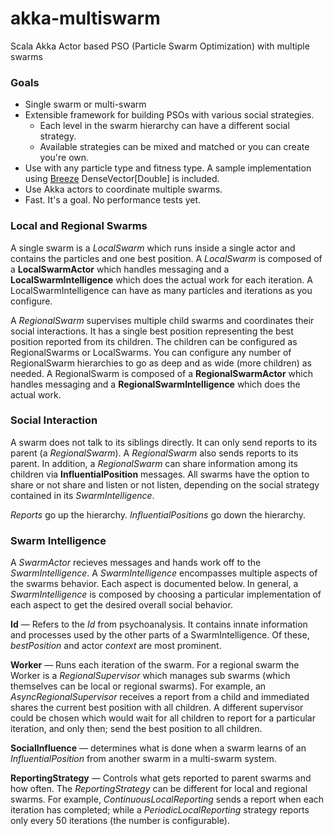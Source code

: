 akka-multiswarm
===============

Scala Akka Actor based PSO (Particle Swarm Optimization) with multiple swarms

### Goals

* Single swarm or multi-swarm
* Extensible framework for building PSOs with various social strategies.
  * Each level in the swarm hierarchy can have a different social strategy.
  * Available strategies can be mixed and matched or you can create you're own.
* Use with any particle type and fitness type. A sample implementation using [Breeze](https://github.com/scalanlp/breeze) DenseVector[Double] is included.
* Use Akka actors to coordinate multiple swarms.
* Fast. It's a goal. No performance tests yet.

### Local and Regional Swarms

A single swarm is a *LocalSwarm* which runs inside a single actor and contains the particles and one best position. A *LocalSwarm* is composed of a **LocalSwarmActor** which handles messaging and a **LocalSwarmIntelligence** which does the actual work for each iteration. A LocalSwarmIntelligence can have as many particles and iterations as you configure.

A *RegionalSwarm* supervises multiple child swarms and coordinates their social interactions. It has a single best position representing the best position reported from its children. The children can be configured as RegionalSwarms or LocalSwarms. You can configure any number of RegionalSwarm hierarchies to go as deep and as wide (more children) as needed. A RegionalSwarm is composed of a **RegionalSwarmActor** which handles messaging and a **RegionalSwarmIntelligence** which does the actual work.

### Social Interaction

A swarm does not talk to its siblings directly. It can only send reports to its parent (a *RegionalSwarm*). A *RegionalSwarm* also sends reports to its parent. In addition, a *RegionalSwarm* can share information among its children via **InfluentialPosition** messages. All swarms have the option to share or not share and listen or not listen, depending on the social strategy contained in its *SwarmIntelligence*.

*Reports* go up the hierarchy. *InfluentialPositions* go down the hierarchy.

### Swarm Intelligence

A *SwarmActor* recieves messages and hands work off to the *SwarmIntelligence*. A *SwarmIntelligence* encompasses multiple aspects of the swarms behavior. Each aspect is documented below. In general, a *SwarmIntelligence* is composed by choosing a particular implementation of each aspect to get the desired overall social behavior.

**Id** — Refers to the *Id* from psychoanalysis. It contains innate information and processes used by the other parts of a SwarmIntelligence. Of these, *bestPosition* and actor *context* are most prominent.

**Worker** — Runs each iteration of the swarm. For a regional swarm the Worker is a *RegionalSupervisor* which
manages sub swarms (which themselves can be local or regional swarms). For example, an *AsyncRegionalSupervisor* receives a report from a child and immediated shares the current best position with all children. A different supervisor could be chosen which would wait for all children to report for a particular iteration, and only then; send the best position to all children.

**SocialInfluence** — determines what is done when a swarm learns of an *InfluentialPosition* from another swarm
in a multi-swarm system.

**ReportingStrategy** — Controls what gets reported to parent swarms and how often. The *ReportingStrategy* can be different for local and regional swarms. For example, *ContinuousLocalReporting* sends a report when each iteration has completed; while a *PeriodicLocalReporting* strategy reports only every 50 iterations (the number is configurable).


